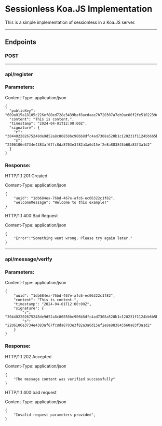 # Sessionless Koa.JS Implementation

This is a simple implementation of sessionless in a Koa.JS server.

---

## Endpoints

### POST

---

### api/register

### Parameters:

Content-Type: application/json

```
{
  "publicKey": "609a015a18105c226ef80ed728e3439baf8acdaee7b720307a7eb9ac80f2fe5102239dd9feab7fa7fc81f76d85c86d2c8d3c683d9dcffb0ca393be62041fac839a296cffee915606d42f316ac3c56c83",
  "content": "This is content.",
  "timestamp": "2024-04-01T12:00:00Z",
  "signature": {
    "r": "304402202675248de9d52a8c86850bc906b8dfc4ad7308a520b1c120231f1124bb6b5b4d",
    "s": "2206106e3734e4383af67fc8da8703e3f82a3a6d15ef2e8a883845b60a83f3a1d2"
  }
}

```

### Response:

HTTP/1.1 201 Created

Content-Type: application/json

```
{
    "uuid": "1db684ea-76bd-467e-afc6-ec06322c1f82",
    "welcomeMessage": "Welcome to this example!"
}
```

HTTP/1.1 400 Bad Request

Content-Type: application/json

```
{
    "Error":"Something went wrong. Please try again later."
}
```

---

### api/message/verify

### Parameters:

Content-Type: application/json

```
{
    "uuid": "1db684ea-76bd-467e-afc6-ec06322c1f82",
    "content": "This is content.",
    "timestamp": "2024-04-01T12:00:00Z",
    "signature": {
        "r": "304402202675248de9d52a8c86850bc906b8dfc4ad7308a520b1c120231f1124bb6b5b4d",
        "s": "2206106e3734e4383af67fc8da8703e3f82a3a6d15ef2e8a883845b60a83f3a1d2"
    }
}
```

### Response:

HTTP/1.1 202 Accepted

Content-Type: application/json

```
{
    "The message content was verified successfully"
}
```

HTTP/1.1 400 bad request

Content-Type: application/json

```
{
    "Invalid request parameters provided",
}
```


